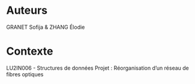 # Auteurs
GRANET Sofija & ZHANG Élodie
# Contexte 
LU2IN006 - Structures de données
Projet : Réorganisation d’un réseau de fibres optiques 
